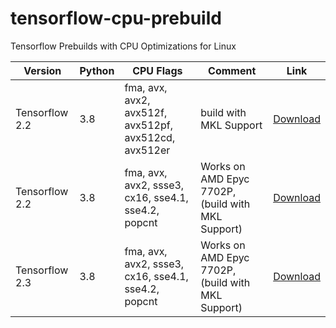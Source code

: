 # tensorflow-cpu-prebuild
Tensorflow Prebuilds with CPU Optimizations for Linux


Version        | Python | CPU Flags                                             | Comment                   | Link
-------------- | ------ | ----------------------------------------------------- | ------------------------- | ----------------------
Tensorflow 2.2 | 3.8    | fma, avx, avx2, avx512f, avx512pf, avx512cd, avx512er | build with MKL Support    | [Download](https://www.dropbox.com/s/04fiee43ng0xwdc/tensorflow-2.2.0-cp38-cp38-linux_x86_64.whl?dl=1)
Tensorflow 2.2 | 3.8    | fma, avx, avx2, ssse3, cx16, sse4.1, sse4.2, popcnt   | Works on AMD Epyc 7702P, (build with MKL Support) | [Download](https://www.dropbox.com/s/qgpzh9wg7yck3sz/tensorflow-2.2.0-cp38-cp38-linux_x86_64.whl?dl=1)
Tensorflow 2.3 | 3.8    | fma, avx, avx2, ssse3, cx16, sse4.1, sse4.2, popcnt   | Works on AMD Epyc 7702P, (build with MKL Support) | [Download](https://www.dropbox.com/s/2tulz0bxbn4emcn/tensorflow-2.3.0-cp38-cp38-linux_x86_64.whl?dl=1)
